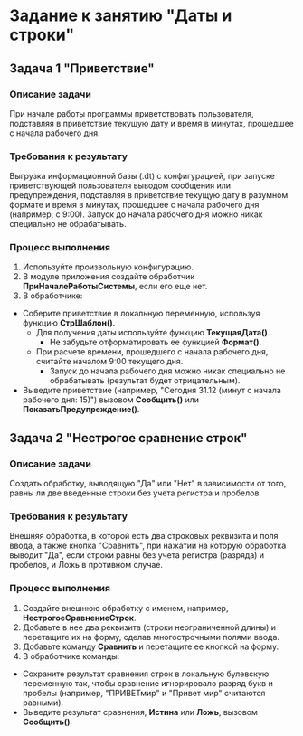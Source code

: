 # Задание к занятию "Даты и строки"

## Задача 1 "Приветствие"

### Описание задачи
При начале работы программы приветствовать пользователя, подставляя в приветствие текущую дату и время в минутах, прошедшее с начала рабочего дня.

### Требования к результату
Выгрузка информационной базы (.dt) с конфигурацией, при запуске приветствующей пользователя выводом сообщения или предупреждения, подставляя в приветствие текущую дату в разумном формате и время в минутах, прошедшее с начала рабочего дня (например, с 9:00). Запуск до начала рабочего дня можно никак специально не обрабатывать.

### Процесс выполнения
1. Используйте произвольную конфигурацию.
2. В модуле приложения создайте обработчик **ПриНачалеРаботыСистемы**, если его еще нет.
3. В обработчике:
* Соберите приветствие в локальную переменную, используя функцию **СтрШаблон()**.
  * Для получения даты используйте функцию **ТекущаяДата()**.
    * Не забудьте отформатировать ее функцией **Формат()**.
  * При расчете времени, прошедшего с начала рабочего дня, считайте началом 9:00 текущего дня.
    * Запуск до начала рабочего дня можно никак специально не обрабатывать (результат будет отрицательным).
* Выведите приветствие (например, "Сегодня 31.12 (минут с начала рабочего дня: 15)") вызовом **Сообщить()** или **ПоказатьПредупреждение()**.

## Задача 2 "Нестрогое сравнение строк"

### Описание задачи
Создать обработку, выводящую "Да" или "Нет" в зависимости от того, равны ли две введенные строки без учета регистра и пробелов.

### Требования к результату
Внешняя обработка, в которой есть два строковых реквизита и поля ввода, а также кнопка "Сравнить", при нажатии на которую обработка выводит "Да", если строки равны без учета регистра (разряда) и пробелов, и Ложь в противном случае.

### Процесс выполнения
1. Создайте внешнюю обработку с именем, например, **НестрогоеСравнениеСтрок**.
2. Добавьте в нее два реквизита (строки неограниченной длины) и перетащите их на форму, сделав многострочными полями ввода.
3. Добавьте команду **Сравнить** и перетащите ее кнопкой на форму.
4. В обработчике команды:
* Сохраните результат сравнения строк в локальную булевскую переменную так, чтобы сравнение игнорировало разряд букв и пробелы (например, "ПРИВЕТмир" и "Привет мир" считаются равными).
* Выведите результат сравнения, **Истина** или **Ложь**, вызовом **Сообщить()**.
